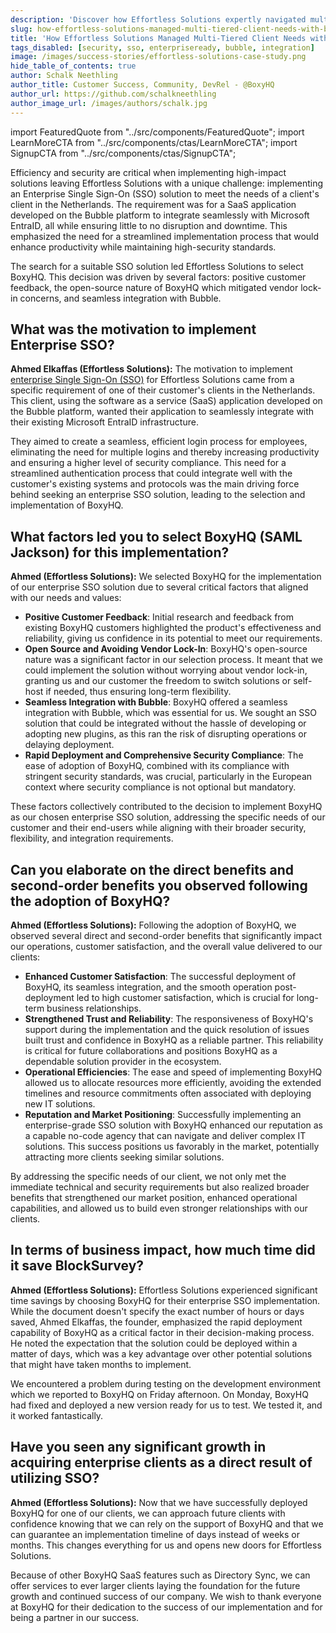 ```yaml
---
description: 'Discover how Effortless Solutions expertly navigated multi-tiered client needs using BoxyHQ SSO, achieving seamless integration and enhanced security.'
slug: how-effortless-solutions-managed-multi-tiered-client-needs-with-boxyhq-sso
title: 'How Effortless Solutions Managed Multi-Tiered Client Needs with BoxyHQ SSO'
tags_disabled: [security, sso, enterpriseready, bubble, integration]
image: /images/success-stories/effortless-solutions-case-study.png
hide_table_of_contents: true
author: Schalk Neethling
author_title: Customer Success, Community, DevRel - @BoxyHQ
author_url: https://github.com/schalkneethling
author_image_url: /images/authors/schalk.jpg
---
```


import FeaturedQuote from "../src/components/FeaturedQuote";
import LearnMoreCTA from "../src/components/ctas/LearnMoreCTA";
import SignupCTA from "../src/components/ctas/SignupCTA";

Efficiency and security are critical when implementing high-impact solutions leaving Effortless Solutions with a unique challenge: implementing an Enterprise Single Sign-On (SSO) solution to meet the needs of a client's client in the Netherlands. The requirement was for a SaaS application developed on the Bubble platform to integrate seamlessly with Microsoft EntraID, all while ensuring little to no disruption and downtime. This emphasized the need for a streamlined implementation process that would enhance productivity while maintaining high-security standards.

The search for a suitable SSO solution led Effortless Solutions to select BoxyHQ. This decision was driven by several factors: positive customer feedback, the open-source nature of BoxyHQ which mitigated vendor lock-in concerns, and seamless integration with Bubble.

<LearnMoreCTA label="Learn more about Effortless Solutions" url="https://effortlesssolutions.fr/" />

## What was the motivation to implement Enterprise SSO?

**Ahmed Elkaffas (Effortless Solutions):** The motivation to implement [enterprise Single Sign-On (SSO)](/enterprise-sso) for Effortless Solutions came from a specific requirement of one of their customer's clients in the Netherlands. This client, using the software as a service (SaaS) application developed on the Bubble platform, wanted their application to seamlessly integrate with their existing Microsoft EntraID infrastructure.

They aimed to create a seamless, efficient login process for employees, eliminating the need for multiple logins and thereby increasing productivity and ensuring a higher level of security compliance. This need for a streamlined authentication process that could integrate well with the customer's existing systems and protocols was the main driving force behind seeking an enterprise SSO solution, leading to the selection and implementation of BoxyHQ.

## What factors led you to select BoxyHQ (SAML Jackson) for this implementation?

**Ahmed (Effortless Solutions):** We selected BoxyHQ for the implementation of our enterprise SSO solution due to several critical factors that aligned with our needs and values:

- **Positive Customer Feedback**: Initial research and feedback from existing BoxyHQ customers highlighted the product's effectiveness and reliability, giving us confidence in its potential to meet our requirements.
- **Open Source and Avoiding Vendor Lock-In**: BoxyHQ's open-source nature was a significant factor in our selection process. It meant that we could implement the solution without worrying about vendor lock-in, granting us and our customer the freedom to switch solutions or self-host if needed, thus ensuring long-term flexibility.
- **Seamless Integration with Bubble**: BoxyHQ offered a seamless integration with Bubble, which was essential for us. We sought an SSO solution that could be integrated without the hassle of developing or adopting new plugins, as this ran the risk of disrupting operations or delaying deployment.
- **Rapid Deployment and Comprehensive Security Compliance**: The ease of adoption of BoxyHQ, combined with its compliance with stringent security standards, was crucial, particularly in the European context where security compliance is not optional but mandatory.

These factors collectively contributed to the decision to implement BoxyHQ as our chosen enterprise SSO solution, addressing the specific needs of our customer and their end-users while aligning with their broader security, flexibility, and integration requirements.

<SignupCTA campaign="blog-effortless-solutions" />

## Can you elaborate on the direct benefits and second-order benefits you observed following the adoption of BoxyHQ?

**Ahmed (Effortless Solutions):** Following the adoption of BoxyHQ, we observed several direct and second-order benefits that significantly impact our operations, customer satisfaction, and the overall value delivered to our clients:

- **Enhanced Customer Satisfaction**: The successful deployment of BoxyHQ, its seamless integration, and the smooth operation post-deployment led to high customer satisfaction, which is crucial for long-term business relationships.
- **Strengthened Trust and Reliability**: The responsiveness of BoxyHQ's support during the implementation and the quick resolution of issues built trust and confidence in BoxyHQ as a reliable partner. This reliability is critical for future collaborations and positions BoxyHQ as a dependable solution provider in the ecosystem.
- **Operational Efficiencies**: The ease and speed of implementing BoxyHQ allowed us to allocate resources more efficiently, avoiding the extended timelines and resource commitments often associated with deploying new IT solutions.
- **Reputation and Market Positioning**: Successfully implementing an enterprise-grade SSO solution with BoxyHQ enhanced our reputation as a capable no-code agency that can navigate and deliver complex IT solutions. This success positions us favorably in the market, potentially attracting more clients seeking similar solutions.

By addressing the specific needs of our client, we not only met the immediate technical and security requirements but also realized broader benefits that strengthened our market position, enhanced operational capabilities, and allowed us to build even stronger relationships with our clients.

## In terms of business impact, how much time did it save BlockSurvey?

**Ahmed (Effortless Solutions):** Effortless Solutions experienced significant time savings by choosing BoxyHQ for their enterprise SSO implementation. While the document doesn't specify the exact number of hours or days saved, Ahmed Elkaffas, the founder, emphasized the rapid deployment capability of BoxyHQ as a critical factor in their decision-making process. He noted the expectation that the solution could be deployed within a matter of days, which was a key advantage over other potential solutions that might have taken months to implement.

<FeaturedQuote personName="Ahmed Elkaffas" personRole="Founder - Effortless Solutions" pictureSrc="/images/success-stories/ahmed-effortless-solutions">
 We encountered a problem during testing on the development environment which we reported to BoxyHQ on Friday afternoon. On Monday, BoxyHQ had fixed and deployed a new version ready for us to test. We tested it, and it worked fantastically.
</FeaturedQuote>

## Have you seen any significant growth in acquiring enterprise clients as a direct result of utilizing SSO?

**Ahmed (Effortless Solutions):** Now that we have successfully deployed BoxyHQ for one of our clients, we can approach future clients with confidence knowing that we can rely on the support of BoxyHQ and that we can guarantee an implementation timeline of days instead of weeks or months. This changes everything for us and opens new doors for Effortless Solutions.

Because of other BoxyHQ SaaS features such as Directory Sync, we can offer services to ever larger clients laying the foundation for the future growth and continued success of our company. We wish to thank everyone at BoxyHQ for their dedication to the success of our implementation and for being a partner in our success.

<LearnMoreCTA label="Read Effortless Solutions's Success Story" newWindow={false} url="/success-stories/how-boxyhq-empowered-effortless-solutions-a-seamless-integration-success-story" />
